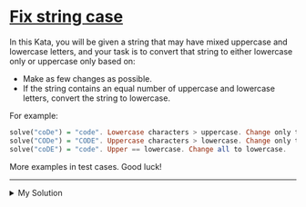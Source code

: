 # [Fix string case](https://www.codewars.com/kata/5b180e9fedaa564a7000009a)

In this Kata, you will be given a string that may have mixed uppercase and lowercase letters, and your task is to
convert that string to either lowercase only or uppercase only based on:

- Make as few changes as possible.
- If the string contains an equal number of uppercase and lowercase letters, convert the string to lowercase.

For example:

```haskell
solve("coDe") = "code". Lowercase characters > uppercase. Change only the "D" to lowercase.
solve("CODe") = "CODE". Uppercase characters > lowercase. Change only the "e" to uppercase.
solve("coDE") = "code". Upper == lowercase. Change all to lowercase.
```

More examples in test cases. Good luck!

---

<details><summary>My Solution</summary>

```js
function solve(s) {
  let uppercaseCount = 0
  let lowercaseCount = 0
  s.split('').forEach(char => {
    if (char === char.toUpperCase()) {
      uppercaseCount++
    }
  })
  lowercaseCount = s.length - uppercaseCount

  return uppercaseCount > lowercaseCount ? s.toUpperCase() : s.toLowerCase()
}
```

</details>
